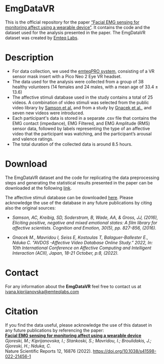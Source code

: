 # EmgDataVR

This is the official repository for the paper [“Facial EMG sensing for monitoring affect using a wearable device”](https://www.nature.com/articles/s41598-022-21456-1). It contains the code and the dataset used for the analysis presented in the paper. The EmgDataVR dataset was created by [Emteq Labs](https://www.emteqlabs.com/).

# Description
- For data collection, we used the [emteqPRO system](https://www.emteqlabs.com/emteqpro/), consisting of a VR sensor mask insert with a Pico Neo 2 Eye VR headset.
- The data used for the analysis were collected from a group of 38 healthy volunteers (14 females and 24 males, with a mean age of 33.4 ± 13.6)
- The affective stimuli database used in the study contains a total of 25 videos. A combination of video stimuli was selected from the public video library by [Samson et al.](https://www.tandfonline.com/doi/abs/10.1080/02699931.2015.1031089?journalCode=pcem20) and from a study by [Gnacek et al.](https://gnacek.com/affective-video-database-online-study), and seven new videos were introduced.
- Each participant's data is stored in a separate .csv file that contains the EMG contact (impedance), EMG Filtered, and EMG Amplitude (RMS) sensor data, followed by   labels representing the type of an affective video that the participant was watching, and the participant’s arousal and valence ratings.
- The total duration of the collected data is around 8.5 hours. 

# Download
The EmgDataVR dataset and the code for replicating the data preprocessing steps and generating the statistical results presented in the paper can be downloaded at the following [link](https://www.kaggle.com/datasets/emteqlabs/emgdatavr).

The affective stimuli database can be downloaded [here](https://drive.google.com/file/d/1Qr6N2b4kf0FW7rJNfdUYR1lF7AElET-5/view?usp=sharing).
Please acknowledge the use of the database in any future publications by citing also the original sources:

- *Samson, AC, Kreibig, SD, Soderstrom, B, Wade, AA, & Gross, JJ, (2016), Eliciting positive, negative and mixed emotional states: A film library for affective scientists. Cognition and Emotion, 30(5), pp. 827-856, (2016).* 

- *Gnacek M., Mavridou I, Seiss E, Kostoulas T, Balaguer-Ballester E., Nduka C. "AVDOS -Affective Video Database Online Study.” 2022, In: 10th International Conference on Affective Computing and Intelligent Interaction (ACII), Japan, 18-21 October, p:8, (2022).* 


# Contact 
For any information about the **EmgDataVR** feel free to contact us at ivana.kiprijanovska@emteqlabs.com

# Citation
If you find the data useful, please acknowledge the use of this dataset in any future publications by referencing the paper:  
[**Facial EMG sensing for monitoring affect using a wearable device**](https://www.nature.com/articles/s41598-022-21456-1)  
*Gjoreski, M.; Kiprijanovska, I.; Stankoski, S.; Mavridou, I.; Broulidakis, J.; Gjoreski, H.; Nduka, C.*  
Nature Scientific Reports 12, 16876 (2022). https://doi.org/10.1038/s41598-022-21456-1


